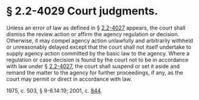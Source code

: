 # § 2.2-4029 Court judgments.

<p>Unless an error of law as defined in § <a href='http://law.lis.virginia.gov/vacode/2.2-4027/'>2.2-4027</a> appears, the court shall dismiss the review action or affirm the agency regulation or decision. Otherwise, it may compel agency action unlawfully and arbitrarily withheld or unreasonably delayed except that the court shall not itself undertake to supply agency action committed by the basic law to the agency. Where a regulation or case decision is found by the court not to be in accordance with law under § <a href='http://law.lis.virginia.gov/vacode/2.2-4027/'>2.2-4027</a>, the court shall suspend or set it aside and remand the matter to the agency for further proceedings, if any, as the court may permit or direct in accordance with law.</p><p>1975, c. 503, § 9-6.14:19; 2001, c. <a href='http://lis.virginia.gov/cgi-bin/legp604.exe?011+ful+CHAP0844'>844</a>.</p>